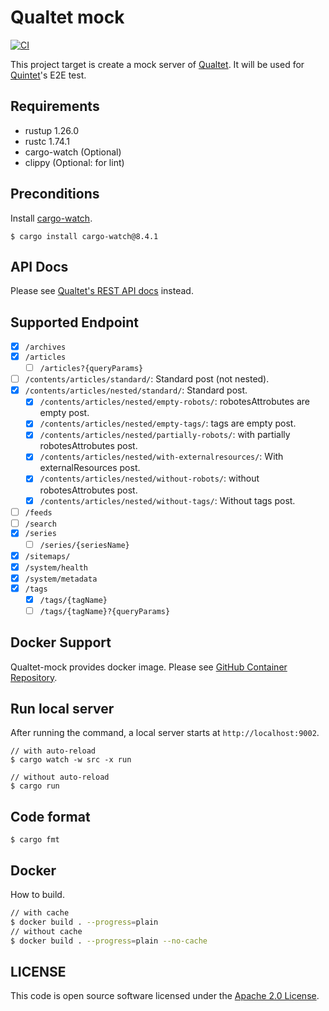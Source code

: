 # Qualtet mock

[![CI](https://github.com/yoshinorin/qualtet-mock/actions/workflows/ci.yml/badge.svg?branch=master)](https://github.com/yoshinorin/qualtet-mock/actions/workflows/ci.yml)

This project target is create a mock server of [Qualtet](https://github.com/yoshinorin/qualtet). It will be used for [Quintet](https://github.com/yoshinorin/quintet)'s E2E test.

## Requirements

* rustup 1.26.0
* rustc 1.74.1
* cargo-watch (Optional)
* clippy (Optional: for lint)

## Preconditions

Install [cargo-watch](https://github.com/watchexec/cargo-watch).

```
$ cargo install cargo-watch@8.4.1
```

## API Docs

Please see [Qualtet's REST API docs](https://yoshinorin.github.io/qualtet/rest-api/) instead.

## Supported Endpoint

- [x] `/archives`
- [x] `/articles`
  - [ ] `/articles?{queryParams}`
- [ ] `/contents/articles/standard/`: Standard post (not nested).
- [x] `/contents/articles/nested/standard/`: Standard post.
  - [x] `/contents/articles/nested/empty-robots/`: robotesAttrobutes are empty post.
  - [x] `/contents/articles/nested/empty-tags/`: tags are empty post.
  - [x] `/contents/articles/nested/partially-robots/`: with partially robotesAttrobutes post.
  - [x] `/contents/articles/nested/with-externalresources/`: With externalResources post.
  - [x] `/contents/articles/nested/without-robots/`: without robotesAttrobutes post.
  - [x] `/contents/articles/nested/without-tags/`: Without tags post.
- [ ] `/feeds`
- [ ] `/search`
- [x] `/series`
  - [ ] `/series/{seriesName}`
- [x] `/sitemaps/`
- [x] `/system/health`
- [x] `/system/metadata`
- [x] `/tags`
  - [x] `/tags/{tagName}`
  - [ ] `/tags/{tagName}?{queryParams}`

## Docker Support

Qualtet-mock provides docker image. Please see [GitHub Container Repository](https://github.com/yoshinorin/qualtet-mock/pkgs/container/docker-qualtet-mock).

## Run local server

After running the command, a local server starts at `http://localhost:9002`.

```
// with auto-reload
$ cargo watch -w src -x run

// without auto-reload
$ cargo run
```

## Code format

```
$ cargo fmt
```

## Docker

How to build.

```sh
// with cache
$ docker build . --progress=plain
// without cache
$ docker build . --progress=plain --no-cache
```

## LICENSE

This code is open source software licensed under the [Apache 2.0 License](https://www.apache.org/licenses/LICENSE-2.0.html).
